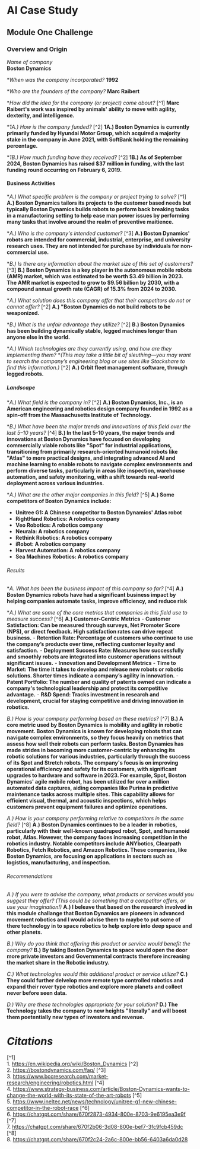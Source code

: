 # AI Case Study
## Module One Challenge

### Overview and Origin

*Name of company*  
    **Boston Dynamics** 

**When was the company incorporated?*
    **1992** 

**Who are the founders of the company?*
    **Marc Raibert**  

**How did the idea for the company (or project) come about?*
    [^1] **Marc Raibert's work was inspired by animals' ability to move with agility, dexterity, and intelligence.** 

**1A.) How is the company funded?* 
    [^2] **1A.) Boston Dynamics is currently primarily funded by Hyundai Motor Group, which acquired a majority stake in the company in June 2021, with SoftBank holding the remaining percentage.**

**1B.) How much funding have they received?*
    [^2] **1B.) As of September 2024, Boston Dynamics has raised $37 million in funding, with the last funding round occurring on February 6, 2019.** 


#### Business Activities

**A.) What specific problem is the company or project trying to solve?*
    [^1] **A.) Boston Dynamics tailors its projects to the customer based needs but typically Boston Dynamics builds robots to perform back breaking tasks in a manufactoring setting to help ease man power issues by performing many tasks that involve around the realm of preventive maitience.**  

**A.) Who is the company's intended customer?* 
    [^3] **A.) Boston Dynamics' robots are intended for commercial, industrial, enterprise, and university research uses. They are not intended for purchase by individuals for non-commercial use.**

**B.) Is there any information about the market size of this set of customers?*
    [^3] **B.) Boston Dynamics is a key player in the autonomous mobile robots (AMR) market, which was estimated to be worth $3.49 billion in 2023. The AMR market is expected to grow to $9.56 billion by 2030, with a compound annual growth rate (CAGR) of 15.3% from 2024 to 2030.**

**A.) What solution does this company offer that their competitors do not or cannot offer?* 
    [^2] **A.) "Boston Dynamics do not build robots to be weaponized.** 

**B.) What is the unfair advantage they utilize?*
    [^2] **B.) Boston Dynamics has been building dynamically stable, legged machines longer than anyone else in the world.**  

**A.) Which technologies are they currently using, and how are they implementing them?* **(This may take a little bit of sleuthing&mdash;you may want to search the company’s engineering blog or use sites like Stackshare to find this information.)* 
    [^2] **A.) Orbit fleet management software, through legged robots.**

##### Landscape

**A.) What field is the company in?* 
    [^2] **A.) Boston Dynamics, Inc., is an American engineering and robotics design company founded in 1992 as a spin-off from the Massachusetts Institute of Technology.**

**B.) What have been the major trends and innovations of this field over the last 5&ndash;10 years?* 
    [^4] **B.) In the last 5-10 years, the major trends and innovations at Boston Dynamics have focused on developing commercially viable robots like "Spot" for industrial applications, transitioning from primarily research-oriented humanoid robots like "Atlas" to more practical designs, and integrating advanced AI and machine learning to enable robots to navigate complex environments and perform diverse tasks, particularly in areas like inspection, warehouse automation, and safety monitoring, with a shift towards real-world deployment across various industries.** 
 
**A.) What are the other major companies in this field?* 
    [^5] **A.) Some competitors of Boston Dynamics include:** 
- **Unitree G1: A Chinese competitor to Boston Dynamics' Atlas robot** 
- **RightHand Robotics: A robotics company** 
- **Veo Robotics: A robotics company** 
- **Neurala: A robotics company** 
- **Rethink Robotics: A robotics company** 
- **iRobot: A robotics company** 
- **Harvest Automation: A robotics company** 
- **Sea Machines Robotics: A robotics company**

###### Results

**A.  What has been the business impact of this company so far?*
    [^4] **A.) Boston Dynamics robots have had a significant business impact by helping companies automate tasks, improve efficiency, and reduce risk** 

**A.) What are some of the core metrics that companies in this field use to measure success?*
    [^6] **A.) Customer-Centric Metrics**
    - **Customer Satisfaction: Can be measured through surveys, Net Promoter Score (NPS), or direct feedback. High satisfaction rates can drive repeat business.**
    - **Retention Rate: Percentage of customers who continue to use the company’s products over time, reflecting customer loyalty and satisfaction.**
    - **Deployment Success Rate: Measures how successfully and smoothly robots are integrated into customer operations without significant issues.**
    - **Innovation and Development Metrics**
    - **Time to Market: The time it takes to develop and release new robots or robotic solutions. Shorter times indicate a company’s agility in innovation.**
    - **Patent Portfolio: The number and quality of patents owned can indicate a company's technological leadership and protect its competitive advantage.**
    - **R&D Spend: Tracks investment in research and development, crucial for staying competitive and driving innovation in robotics.**  

*B.) How is your company performing based on these metrics?* 
    [^7] **B.) A core metric used by Boston Dynamics is mobility and agility in robotic movement. Boston Dynamics is known for developing robots that can navigate complex environments, so they focus heavily on metrics that assess how well their robots can perform tasks. Boston Dynamics has made strides in becoming more customer-centric by enhancing its robotic solutions for various industries, particularly through the success of its Spot and Stretch robots. The company's focus is on improving operational efficiency and safety for its customers, with significant upgrades to hardware and software in 2023. For example, Spot, Boston Dynamics' agile mobile robot, has been utilized for over a million automated data captures, aiding companies like Purina in predictive maintenance tasks across multiple sites. This capability allows for efficient visual, thermal, and acoustic inspections, which helps customers prevent equipment failures and optimize operations.**

*A.) How is your company performing relative to competitors in the same field?*
    [^8] **A.) Boston Dynamics continues to be a leader in robotics, particularly with their well-known quadruped robot, Spot, and humanoid robot, Atlas. However, the company faces increasing competition in the robotics industry. Notable competitors include ANYbotics, Clearpath Robotics, Fetch Robotics, and Amazon Robotics. These companies, like Boston Dynamics, are focusing on applications in sectors such as logistics, manufacturing, and inspection.**

###### Recommendations

*A.) If you were to advise the company, what products or services would you suggest they offer? (This could be something that a competitor offers, or use your imagination!)*
    **A.) I beleave that based on the research involved in this module challange that Boston Dynamics are pioneers in advanced movement robotics and I would advise them to maybe to put some of there technology in to space robotics to help explore into deep space and other planets.** 

*B.) Why do you think that offering this product or service would benefit the company?*
    **B.) By taking Boston Dynamics to space would open the door more private investors and Governmental contracts therefore increasing the market share in the Robotic industry.**  

*C.) What technologies would this additional product or service utilize?*
    **C.) They could further delvelop more remote type controlled robotics and expand their rover type robotics and explore more planets and collect never before seen data.** 

*D.) Why are these technologies appropriate for your solution?*
    **D.) The Technology takes the company to new heights "literally" and will boost them poetentially new types of investors and revenue.** 

 # ***Citations***

[^1]    
    1. https://en.wikipedia.org/wiki/Boston_Dynamics
[^2]    
    2. https://bostondynamics.com/faq/
[^3]    
    3. https://www.bccresearch.com/market-research/engineering/robotics.html 
[^4]    
    4. https://www.strategy-business.com/article/Boston-Dynamics-wants-to-change-the-world-with-its-state-of-the-art-robots
[^5]    
    5. https://www.ineltec.net/news/technology/unitree-g1-new-chinese-competitor-in-the-robot-race
[^6]    
    6. https://chatgpt.com/share/670f2873-4934-800e-8703-9e6195ea3e9f
[^7]    
    7. https://chatgpt.com/share/670f2b06-3d08-800e-bef7-3fc9fcb459dc
[^8]    
    8. https://chatgpt.com/share/670f2c24-2a6c-800e-bb56-6403a6da0d28